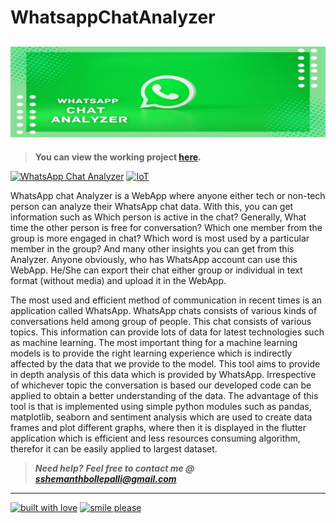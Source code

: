# WhatsappChatAnalyzer

![whatsapp](assets/images/banner.jpeg)
---

> **You can view the working project [here](https://whatsappchatanalyticstool.streamlit.app/).**

[![WhatsApp Chat Analyzer](https://img.shields.io/badge/WhatsApp_Chat-Analyzer-teal.svg?colorA=teal&colorB=orange&style=for-the-badge)](https://github.com/sshemanth/WhatsappChatAnalyzer/) [![IoT](https://img.shields.io/badge/Data-Science-teal.svg?colorA=blue&colorB=red&style=for-the-badge)](https://github.com/sshemanth/WhatsappChatAnalyzer/)

WhatsApp chat Analyzer is a WebApp where anyone either tech or non-tech person can analyze their WhatsApp chat data. With this, you can get information such as Which person is active in the chat? Generally, What time the other person is free for conversation? Which one member from the group is more engaged in chat? Which word is most used by a particular member in the group? And many other insights you can get from this Analyzer. Anyone obviously, who has WhatsApp account can use this WebApp. He/She can export their chat either group or individual in text format (without media) and upload it in the WebApp.

The  most  used  and  efficient  method  of communication  in  recent  times  is  an  application  called WhatsApp.  WhatsApp  chats  consists  of  various  kinds  of conversations held among group of people. This chat consists of various topics. This information can provide lots of  data for latest  technologies such  as machine learning.  The most important thing for a machine learning models is to provide the right learning experience which is indirectly affected by the  data  that  we  provide  to  the  model.  This  tool aims  to provide in depth analysis of this data  which is provided by WhatsApp. Irrespective of whichever topic the conversation is based our developed code can be applied to obtain a better understanding of the data. The advantage of this tool is that is implemented using simple python modules such as pandas, matplotlib, seaborn and sentiment analysis which are used to create data frames and plot different graphs, where then it is displayed in the flutter application  which is efficient and less resources  consuming  algorithm,  therefor  it  can  be  easily applied to largest dataset.     




> **_Need help?_** 
> **_Feel free to contact me @ [sshemanthbollepalli@gmail.com](mailto:sshemanthbollepalli@gmail.com?Subject=WhatsApp_Chat_Analyzer)_**

---

[![built with love](https://forthebadge.com/images/badges/built-with-love.svg)](https://www.linkedin.com/in/sshemanth/) [![smile please](https://forthebadge.com/images/badges/makes-people-smile.svg)](https://github.com/sshemanth/)


